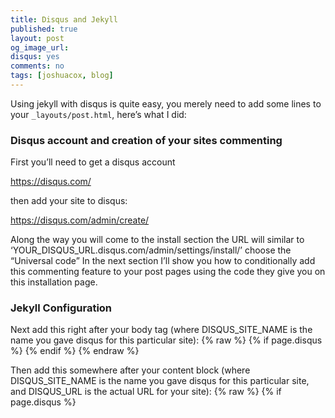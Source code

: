 ```yaml
---
title: Disqus and Jekyll
published: true
layout: post
og_image_url: 
disqus: yes
comments: no
tags: [joshuacox, blog]
---
```


Using jekyll with disqus is quite easy, you merely need to add some lines to your `_layouts/post.html`, here’s what I did:

### Disqus account and creation of your sites commenting

First you’ll need to get a disqus account 

https://disqus.com/

then add your site to disqus:

https://disqus.com/admin/create/

Along the way you will come to the install section the URL will similar to ‘YOUR_DISQUS_URL.disqus.com/admin/settings/install/’ choose the “Universal code” In the next section I’ll show you how to conditionally add this commenting feature to your post pages using the code they give you on this installation page.

### Jekyll Configuration

Next add this right after your body tag (where DISQUS_SITE_NAME is the name you gave disqus for this particular site):
{% raw  %}
        {% if page.disqus %}
          <script id="dsq-count-scr" src="//DISQUS_SITE_NAME.disqus.com/count.js" async></script>
        {% endif %}
{% endraw  %}


Then add this somewhere after your content block  (where DISQUS_SITE_NAME is the name you gave disqus for this particular site, and DISQUS_URL is the actual URL for your site):
{% raw  %}
      {% if page.disqus %}
        <div id="disqus_thread"></div>
        <script>
        /**
        * RECOMMENDED CONFIGURATION VARIABLES: EDIT AND UNCOMMENT THE SECTION BELOW TO INSERT DYNAMIC VALUES FROM YOUR PLATFORM OR CMS.
        * LEARN WHY DEFINING THESE VARIABLES IS IMPORTANT: https://disqus.com/admin/universalcode/#configuration-variables
        */
        var disqus_config = function () {
        this.page.url = "http://DISQUS_URL{{ page.url }}"; // Replace PAGE_URL with your page's canonical URL variable
        this.page.identifier = "DISQUS_URL{{ page.url }}"; // Replace PAGE_IDENTIFIER with your page's unique identifier variable
        };
        (function() { // DON'T EDIT BELOW THIS LINE
        var d = document, s = d.createElement('script');

        s.src = '//DISQUS_SITE_NAME.disqus.com/embed.js';

        s.setAttribute('data-timestamp', +new Date());
        (d.head || d.body).appendChild(s);
        })();
        </script>
        <noscript>Please enable JavaScript to view the <a href="https://disqus.com/?ref_noscript" rel="nofollow">comments powered by Disqus.</a></noscript>
      {% endif %}
{% endraw  %}

Now make a post with this line in the YAML front matter:

      disqus: yes

and you should be good to go.  Testing at the bottom of this post in fact

you can see my current post.html [here](https://github.com/joshuacox/joshuacox.github.io/blob/master/_layouts/post.html)
